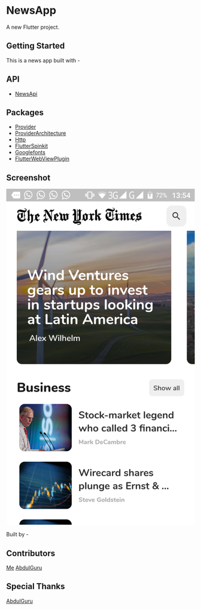 # NewsApp

A new Flutter project.

## Getting Started

This is a news app built with -

## API

- [NewsApi](https://newsapi.org/)

## Packages 

- [Provider](https://pub.dev/packages/provider)
- [ProviderArchitecture](https://pub.dev/packages/provider_architecture)
- [Http](https://pub.dev/packages/http)
- [FlutterSpinkit](https://pub.dev/packages/flutter_spinkit)
- [Googlefonts](https://pub.dev/packages/google_fonts)
- [FlutterWebViewPlugin](https://pub.dev/packages/flutter_webview_plugin)

## Screenshot 

![Android](Screenshots/flutter_01.png)

Built by -

## Contributors 

[Me](https://github.com/k1ycee)
[AbdulGuru](https://github.com/AbdulDroid)


## Special Thanks

[AbdulGuru](https://github.com/AbdulDroid)
